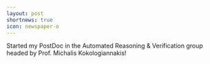 ```yaml
---
layout: post
shortnews: true
icon: newspaper-o
---
```

 Started my PostDoc in the Automated Reasoning & Verification group headed by Prof. Michalis Kokologiannakis!

